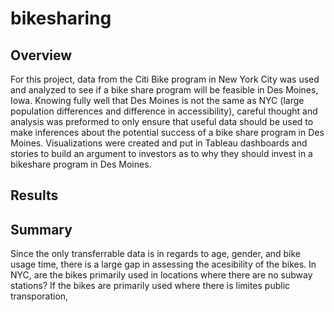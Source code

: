 # bikesharing

## Overview
For this project, data from the Citi Bike program in New York City was used and analyzed to see if a bike share program will be feasible in Des Moines, Iowa. Knowing fully well that Des Moines is not the same as NYC (large population differences and  difference in accessibility), careful thought and analysis was preformed to only ensure that useful data should be used to make inferences about the potential success of a bike share program in Des Moines. Visualizations were created and put in Tableau dashboards and stories to build an argument to investors as to why they should invest in a bikeshare program in Des Moines.   

## Results

## Summary

Since the only transferrable data is in regards to age, gender, and bike usage time, there is a large gap in assessing the acesibility of the bikes. In NYC, are the bikes primarily used in locations where there are no subway stations? If the bikes are primarily used where there is limites public transporation, 
